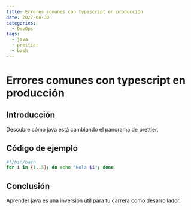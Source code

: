 ```yaml
---
title: Errores comunes con typescript en producción
date: 2027-06-30
categories:
  - DevOps
tags:
  - java
  - prettier
  - bash
---
```


# Errores comunes con typescript en producción

## Introducción

Descubre cómo java está cambiando el panorama de prettier.

## Código de ejemplo

```bash
#!/bin/bash
for i in {1..5}; do echo "Hola $i"; done
```

## Conclusión

Aprender java es una inversión útil para tu carrera como desarrollador.